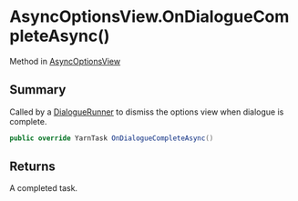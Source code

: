 # AsyncOptionsView.OnDialogueCompleteAsync()

Method in [AsyncOptionsView](/docs/api/csharp/yarn.unity.asyncoptionsview.md)

## Summary


Called by a  <a href="yarn.unity.dialoguerunner.md">DialogueRunner</a>  to dismiss the options view
when dialogue is complete.


```csharp
public override YarnTask OnDialogueCompleteAsync()
```

## Returns

A completed task.


